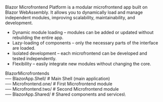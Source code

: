 Blazor Microfrontend Platform is a modular microfrontend app built on Blazor WebAssembly.
It allows you to dynamically load and manage independent modules, improving scalability, maintainability, and development.

 * Dynamic module loading – modules can be added or updated without rebuilding the entire app.
 * Lazy-loading of components – only the necessary parts of the interface are loaded.
 * Isolated development – ​​each microfrontend can be developed and tested independently.
 * Flexibility – easily integrate new modules without changing the core.

BlazorMicrofrontends\
 ── BlazorApp.Shell/ # Main Shell (main application)\
 ── Microfrontend.one/ # First Microfrontend module\
 ── Microfrontend.two/ # Second Microfrontend module\
 ── BlazorApp.Shared/ # Shared components and services\

